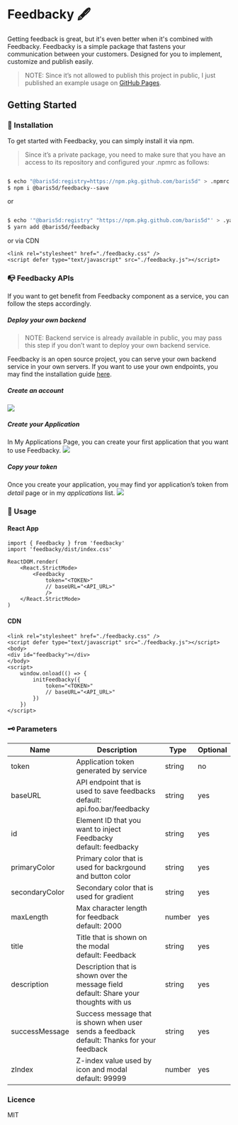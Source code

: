 
# Feedbacky 🖋
Getting feedback is great, but it's even better when it's combined with Feedbacky.
Feedbacky is a simple package that fastens your communication between your customers. Designed for you to implement, customize and publish easily.

>NOTE:  Since it’s not allowed to publish this project in public, I just published an example usage on [GitHub Pages](https://baris5d.github.io/feedbacky "").
## Getting Started
### 🔨 Installation
To get started with Feedbacky, you can simply install it via npm. 

> Since it’s a private package, you need to make sure that you have an access to its repository and configured your .npmrc as follows:

```bash

$ echo "@baris5d:registry=https://npm.pkg.github.com/baris5d" > .npmrc
$ npm i @baris5d/feedbacky--save

```

or

```bash

$ echo '"@baris5d:registry" "https://npm.pkg.github.com/baris5d"' > .yarnrc
$ yarn add @baris5d/feedbacky

```

or via CDN

```
<link rel="stylesheet" href="./feedbacky.css" />
<script defer type="text/javascript" src="./feedbacky.js"></script>
```


### 📭 Feedbacky APIs
If you want to get benefit from Feedbacky component as a service,  you can follow the steps accordingly.
##### Deploy your own backend
> NOTE: Backend service is already available in public, you may pass this step if you don’t want to deploy your own backend service.

Feedbacky is an open source project, you can serve your own backend service in your own servers. If you want to use your own endpoints, you may find the installation guide [here]( "").

##### Create an account
![](assets/Screen%20Shot%202022-08-29%20at%208.11.41%20AM.png)
##### Create your Application
In My Applications Page, you can create your first application that you want to use Feedbacky.
![](assets/Screen%20Shot%202022-08-29%20at%208.12.25%20AM.png)
##### Copy your token
Once you create your application,  you may find yor application’s token from _detail_ page or in my _applications_ list. 
![](assets/Screen%20Shot%202022-08-29%20at%208.19.43%20AM.png)

### 🥁 Usage

#### React App 

```
import { Feedbacky } from 'feedbacky'
import 'feedbacky/dist/index.css'

ReactDOM.render(
	<React.StrictMode>
		<Feedbacky 
			token="<TOKEN>"
			// baseURL="<API_URL>"
            />
	</React.StrictMode>
)
```

#### CDN

```
<link rel="stylesheet" href="./feedbacky.css" />
<script defer type="text/javascript" src="./feedbacky.js"></script>
<body>
<div id="feedbacky"></div>
</body>
<script>
	window.onload(() => {
		initFeedbacky({
			token="<TOKEN>"
			// baseURL="<API_URL>"
		})
	})
</script>
```

### 🗝 Parameters	

| Name           | Description                                                  | Type   | Optional |
|----------------|--------------------------------------------------------------|--------|----------|
| token          | Application token generated by service                       | string | no       |
| baseURL        | API endpoint that is used to save feedbacks<br>default: api.foo.bar/feedbacky | string | yes      |
| id             | Element ID that you want to inject Feedbacky<br>default: feedbacky | string | yes      |
| primaryColor   | Primary color that is used for backrgound and button color   | string | yes      |
| secondaryColor | Secondary color that is used for gradient                    | string | yes      |
| maxLength      | Max character length for feedback<br>default: 2000           | number | yes      |
| title          | Title that is shown on the modal<br>default: Feedback        | string | yes      |
| description    | Description that is shown over the message field<br>default: Share your thoughts with us | string | yes      |
| successMessage | Success message that is shown when user sends a feedback<br>default: Thanks for your feedback | string | yes      |
| zIndex         | Z-index value used by icon and modal<br>default: 99999       | number | yes      |

### Licence
MIT

